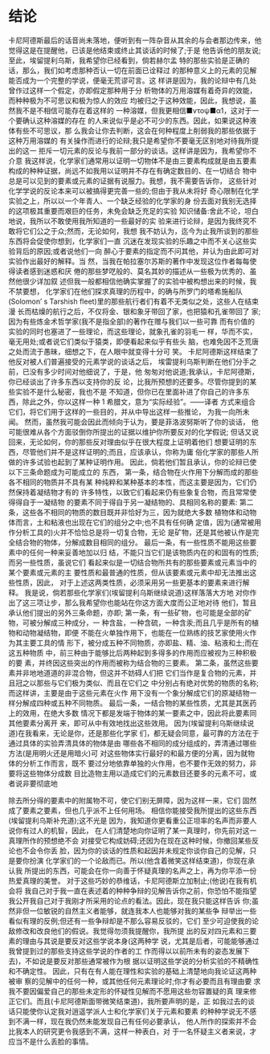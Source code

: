# 结论
卡尼阿德斯最后的话音尚未落地，便听到有一阵杂音从其余的与会者那边传来，他觉得这是在提醒他，已该是他结束或终止其谈话的时候了;于是 他告诉他的朋友说;至此，埃留提利乌斯，我希望你已经看到，倘若赫尔孟 特的那些实验是正确的话，那么，我们如考虑那种否认一切在前面已诠释过 的那种意义上的元素的见解能否成为一个完整的学说，便毫无荒谬可言。这 样讲是因为，我的论辩中有几处曾作过这样一个假定，亦即假定那种用于分 析物体的万用溶媒有着奇异的效能，而种种极为不可思议和极为惊人的效应 均被归之于这种效能，因此，我想说，虽然我不是不相信可能存在着这样的 一种溶媒，但我更相信■ντοψ■α1，这对于一个要确认这种溶媒的存在 的人来说似乎是必不可少的东西。因此，如果说这种液体有些不可思议，那 么我会让你去判断，这会在何种程度上削弱我的那些依据于这种万用溶媒的 有关操作而进行的论辩;我只是希望你不要毫无区别地对待我所提出的这一 拒斥一切元素的反论与我前一部分的谈话。这样讲是因为，我希望你不介意 我这样说，化学家们通常用以证明一切物体不是由三要素构成就是由五要素 构成的种种证据，尚远不如我用以证明并不存在有确定数目的、在一切结合 物中总是可以见到的要素或元素的证据有说服力。我想，我不需要告诉你， 这些针对化学学说的反论本来可以被搞得更完善一些的;但由于我从未将好 奇心限制在化学实验之上，所以以一个年青人、一个缺乏经验的化学家的身 份去面对我别无选择的这项极其重要而艰巨的任务，未免会缺乏充足的实验 知识储备:舍此不论，坦白地说，我所以不敢使用我所知道的一些最好的实 验来进行论辩，是因为我终究不敢将它们公之于众;然而，无论如何，我想 我不妨认为，迄今为止我所谈到的那些东西将会促使你想到，化学家们一直 沉迷在发现实验的乐趣之中而不关心这些实验背后的原因;或者说他们一向 醉心于要素的指定而不问其他，并认为由此即可对实验作出最好的解释。当 然，当我在帕拉塞尔苏斯的著作中发现这位作者每每使得读者感到迷惑和厌 倦的那些梦呓般的、莫名其妙的描述从一些极为优秀的、虽然他很少详加叙 述但我一般都相信他确实掌握了的实验中被构想出来的时候，我不禁要想， 化学家们在他们探求真理的历程中，的确与所罗门的塔希施船队(Solomon’ s Tarshish fleet)里的那些航行者们有着不无类似之处，这些人在结束漫 长而枯燥的航行之后，不仅将金、银和象牙带回了家，也把猿和孔雀带回了 家;因为有些炼金术哲学家(我不是指全部)的著作在赠与我们以一些可靠 而有价值的实验的同时也塞进了一些理论，而这些理论，就象孔雀的羽毛一 样，华而不实，毫无用处;或者说它们类似于猿类，即便看起来似乎有些头 脑，也难免因不乏荒唐之处而流于愚昧，细想之下，在人眼中就变得十分可 笑。
 卡尼阿德斯这样结束了他反对被人们普遍接受的元素学说的谈话之后，
埃雷提利乌斯判断在他们分手之前，已没有多少时间对他细说了，于是，他
匆匆对他说道;我承认，卡尼阿德斯，你已经谈出了许多东西以支持你的反
论，比我所预想的还要多。尽管你提到的某些实验不是什么秘密，我也不是
不知道，但你已在里面补进了你自己的许多东西，除此之外，你以这样一种
 1 希腊文，意为“实际经验”。——译者
方式来组合它们，将它们用于这样的一些目的，并从中导出这样一些推论，
为我一向所未闻。
然而，虽然我可能会因此而倾向于认为，要是菲洛波努斯听了你的谈话， 他可能很难从各个方面驳倒你所提出的证据以维护你所要反对的化学假说; 但话又说回来，无论如何，你的那些反对理由似乎在很大程度上证明着他们 想要证明的东西，尽管他们并不是这样证明的;而且，应该承认，你称为庸 俗化学家的那些人所做的许多试验也起到了某种证明作用。
  因此，倘若他们暂且承认，你的论辩已使以下三条命题成为可能成立的
东西，
  第一条，结合物在火作用下分解而成的那些各不相同的物质并不具有某
种纯粹和某种基本的本性，而这主要是因为，它们仍然保持着凝结物才有的
许多特性，以致它们看起来仍有些象复合物，而且常常使得得自于一凝结物
的要素不同于得自于另一凝结物的、具相同名称的要素:
  第二条，这些各不相同的物质的数目既并非恰好为三，因为就绝大多数
植物体和动物体而言，土和粘液也出现在它们的组分之中;也不具有任何确
定值，因为(通常被用作分析工具的)火并不恰恰总是将一切复合物，无论
是矿物，还是其他被认作是完全结合物的物体，分解成数目相同的组分。
最后一条，有一些性质不能用这些要素中的任何一种来妥善地加以归 结，不能只当它们是该物质内在的和固有的性质;而另一些性质，虽说它们 看起来似是一切结合物所共有的那些要素或元素当中的某个要素或元素的主 要性质和最普通的性质，但从该要素或元素中却无法推出这些性质，因此， 对于上述这两类性质，必须采用另一些更基本的要素来进行解释。
  我是说，倘若那些化学家们(埃留提利乌斯继续说道)这样落落大方地
对你作出了这三项让步，那么我希望你也能站在你这方面大度而公正地对待
他们，暂且承认他们提出的另外三条命题，亦即;
第一条，有一些矿物，也可能是全部的矿物，可被分解成三种成分，一 种含盐，一种含硫，一种含汞;而且几乎是所有的植物和动物凝结物，即便 不能在火单独作用下，也能在一位熟练的技艺家使用火作为其主要工具的情 形下，被分成五种不同物质，亦即盐、精、油、粘液和土;而在这五种物质 中，前三种由于能够比后两种起到多得多的作用而应被视为三种积极的要 素，并终因这些突出的作用而被称为结合物的三要素。
  第二条，虽然这些要素并非地地道道的非混合物，但这并不妨碍人们把
它们当作是复合物的元素，并且冠之以那些与它们极为类似、而且在它们之
中分别占有绝对优势的物质的名称;而这样讲，主要是由于这些元素在火作
用下没有一个象分解成它们的原凝结物一样分解成四种或五种不同物质。
最后一条，一结合物的某些性质，尤其是其医药上的效用，在绝大多数 情况下都是发端于物体的某一要素之中，因此将此要素同其他要素分离开 来，即可从中有效地找出这些效用。
  因为(埃留提利乌斯继续说道)在我看来，无论是你，还是那些化学家
们，都无疑会同意，最可靠的方法在于通过具体的实验弄清具体的物体是由
哪些各不相同的成分组成的，弄清通过哪些方法(是用明火还是用暗火)可
对这些物体实行最好的和最方便的分离，因为就物体的分析工作而言，既不
要过分地依靠单独的火作用，也不要作无效的努力，非要将这些物体分成数
目比造物主用以造成它们的元素数目还要多的元素不可，或者说非要彻底地

除去所分得的要素中的附属物不可，使它们别无屏障，因为这样一来，它们
固然成了要素之要素，但也几乎派不上任何用场。
  相信你能接受我所提出的这些东西(埃留提利乌斯补充道);这不光是
因为，我知道你更看重公正坦率的名声而非要人说你有过人的机智，因此，
在人们清楚地向你证明了某一真理时，你先前对这一真理所作的预想绝不会
对接受它构成妨碍;还因为在现在这种时候，你撤回某些反论也不会令你丢
脸，因为你的谈话的性质和起因并未规定你谈你自己的见解，只是要你扮演
化学家们的一个论敌而已。所以(他含着微笑这样结束道)，你现在承认我
所提出的东西，可能会在你一向善于怀疑真理的名声之上，再为你平添一份
热爱真理的美誉。
对于这些巧妙的恭维话，卡尼阿德斯立加制止;(他说)在我有机会将 我自己对于我一直在表述着的种种争辩的见解告诉你之前，你恐怕不能指望 我公开我自己对于我刚才所采用的论点的看法。因此，现在我只能这样告诉 你;虽然非但一位敏锐的自然主义者能够，就连我本人也能够对我的某些争 辩举出一些看似有理的反例;但还有一些争辩却是不那么容易反驳的，它们 至少可迫使我的论敌修改和改良他们的假说。我觉得勿须我提醒你，我所提 出的反对四元素和三要素的理由与其说是要反对这些学说本身(这两种学 说，尤其是后者，可能能够通过我曾提到过的那些支持这些学说的作者的工 作而得以以前所未有的姿态发展下去)，不如说是要反对那些通常被作为根 据以证明这些学说的分析实验的不精确性和不确定性。
  因此，只有在有人能在理性和实验的基础上清楚地向我论证这两种被审
察的见解中的任何一种，或其他任何元素理论时;你才有必要而且有理由要
求我不要因偏爱自己的那些未定形的怀疑性见解而不愿用这些勿容置疑的真
理来修正它们。而且(卡尼阿德斯面带微笑结束道)，我所要声明的是，正
如我过去的谈话只能使你认定我对逍遥学派人士和化学家们关于元素和要素
的种种学说无不感到不满一样，现在我仍然未能发现自己有任何必要承认，
他人所作的探索并不会比我本人的研究更令我感到不满，这样一种表白，对
于一名怀疑主义者来说，才应当不是什么丢脸的事情。
